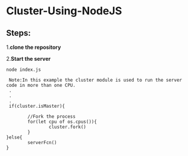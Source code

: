 # Cluster-Using-NodeJS
## Steps:

1.**clone the repository**

2.**Start the server**
```
node index.js
```
```
 Note:In this example the cluster module is used to run the server code in more than one CPU.
 .
 .
 .
 if(cluster.isMaster){

        //Fork the process                
        for(let cpu of os.cpus()){
                cluster.fork()
        }
}else{
        serverFcn()
}
```
